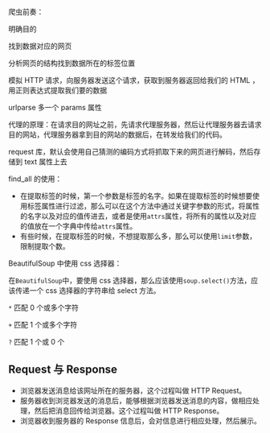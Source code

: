 爬虫前奏： 

明确目的

找到数据对应的网页

分析网页的结构找到数据所在的标签位置

模拟 HTTP 请求，向服务器发送这个请求，获取到服务器返回给我们的 HTML ，用正则表达式提取我们要的数据

urlparse 多一个 params 属性

代理的原理：在请求目的网址之前，先请求代理服务器，然后让代理服务器去请求目的网站，代理服务器拿到目的网站的数据后，在转发给我们的代码。

request 库，默认会使用自己猜测的编码方式将抓取下来的网页进行解码，然后存储到 text 属性上去

find_all 的使用：

- 在提取标签的时候，第一个参数是标签的名字。如果在提取标签的时候想要使用标签属性进行过滤，那么可以在这个方法中通过关键字参数的形式，将属性的名字以及对应的值传进去，或者是使用`attrs`属性，将所有的属性以及对应的值放在一个字典中传给`attrs`属性。
- 有些时候，在提取标签的时候，不想提取那么多，那么可以使用`limit`参数，限制提取个数。

BeautifulSoup 中使用 css 选择器：

在`BeautifulSoup`中，要使用 css 选择器，那么应该使用`soup.select()`方法，应该传递一个 css 选择器的字符串给 select 方法。

`*` 匹配 0 个或多个字符

`+` 匹配 1 个或多个字符

`?` 匹配 1 个或 0 个

## Request 与 Response

- 浏览器发送消息给该网址所在的服务器，这个过程叫做 HTTP Request。
- 服务器收到浏览器发送的消息后，能够根据浏览器发送消息的内容，做相应处理，然后把消息回传给浏览器。这个过程叫做 HTTP Response。
- 浏览器收到服务器的 Response 信息后，会对信息进行相应处理，然后展示。
